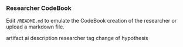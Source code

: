 ### Researcher CodeBook

Edit `/README.md` to emulate the CodeBook creation of the researcher or upload a markdown file.

artifact ai description researcher tag change of hypothesis